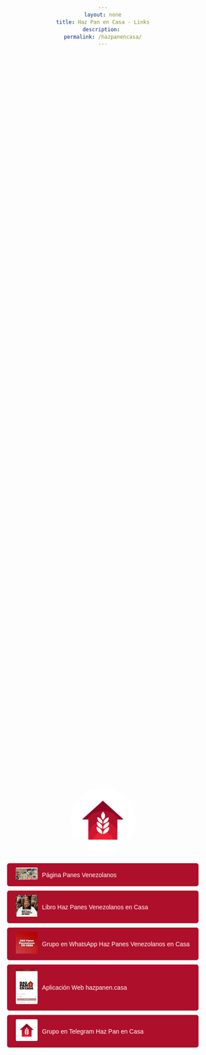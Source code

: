 ```yaml
---
layout: none
title: Haz Pan en Casa - Links
description: 
permalink: /hazpanencasa/
---
```


<html lang="es">
<head>
    <meta charset="UTF-8">
    <meta name="viewport" content="width=device-width, initial-scale=1.0">
    <title>Haz Panes Venezolanos en Casa - Links</title>

<style>
body, html {
    height: 100%;
    margin: 0;
    font-family: Arial, sans-serif;
    text-align: center;
}

.container {
    display: flex;
    flex-direction: column;
    align-items: center;
    justify-content: center;
    height: 100%;
}

.profile-img {
    width: 150px;
    height: 150px;
    border-radius: 50%;
}

.link-img {
    height: 150px;
    border-radius: 5%;
    margin-bottom: 5px;
}

h1 {
    color: #333;
}

ul {
    list-style: none;
    padding: 0;
}

li a {
    background-color: #ae0f2a;
    color: white;
    padding: 10px 20px;
    text-decoration: none;
    border-radius: 5px;
    margin-top: 10px;
    display: inline-block;
}

li a:hover {
    background-color: #8d0725;
}

#link-list {
    list-style: none;
    padding: 0;
}

#link-list li {
    margin-bottom: 10px; /* Space between items */
}

#link-list li a {
    display: flex;
    align-items: center; /* Align image and text vertically */
    text-decoration: none; /* Remove underline from links */
    color: white; /* Set text color */
}

#link-list li a img {
    width: 50px; /* Adjust image size as needed */
    height: auto;
    margin-right: 10px; /* Space between image and text */
}

#link-list li a span {
    display: inline-block;
}

#link-list li a:hover {
    background-color: #8d0725;
}

</style>

</head>

<body>
<div class="container">
    <img src="/images/hazpanencasa-logo2.0.png" alt="Imagen de perfil Haz Pan en Casa" class="profile-img">
<ul id="link-list">
    <li>
        <a href="https://panesvenezolanos.com" target="_blank">
            <img src="/images/social.jpg" alt="Panes Venezolanos" class="link-img">
            <span>Página Panes Venezolanos</span>
        </a>
    </li>
    <li>
        <a href="https://panesvenezolanos.com/libros/haz-panes-venezolanos-en-casa/" target="_blank">
            <img src="/images/portada-cuadrada.jpg" alt="Libro Haz Panes Venezolanos en Casa"  class="link-img">
            <span>Libro Haz Panes Venezolanos en Casa</span>
        </a>
    </li>
    <li>
        <a href="https://chat.whatsapp.com/GrnANlWQiTvJaRFvrbhvjo" target="_blank">
            <img src="/images/HazPanesVenezolanos.jpeg" alt="Grupo en WhatsApp Haz Panes Venezolanos en Casa"  class="link-img">
            <span>Grupo en WhatsApp Haz Panes Venezolanos en Casa</span>
        </a>
    </li>
    <li>
        <a href="https://hazpanen.casa" target="_blank">
            <img src="/images/app.jpg" alt="Aplicación Web hazpanencasa"  class="link-img">
            <span>Aplicación Web hazpanen.casa</span>
        </a>
    </li>
    <li>
        <a href="https://t.me/+kO4Xq-nVws45YzEx" target="_blank">
            <img src="/images/hazpanencasa.jpeg" alt="Grupo en Telegram Haz Pan en Casa"  class="link-img">
            <span>Grupo en Telegram Haz Pan en Casa</span>
        </a>
    </li>
    <!-- Add more links as needed -->
</ul>
</div>
</body>
</html>

